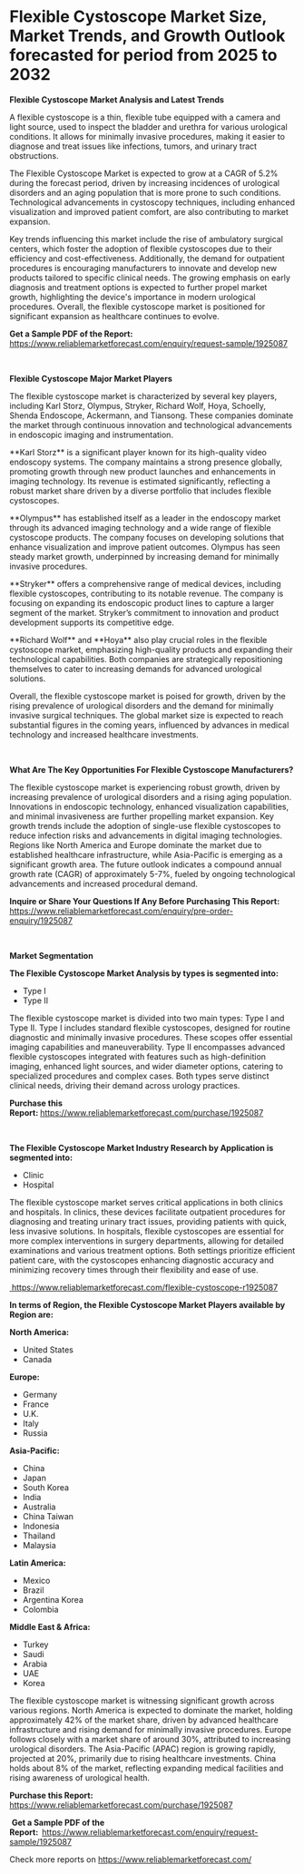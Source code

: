 <p><h1>Flexible Cystoscope Market Size, Market Trends, and Growth Outlook forecasted for period from 2025 to 2032</h1></p><p><strong>Flexible Cystoscope Market Analysis and Latest Trends</strong></p>
<p><p>A flexible cystoscope is a thin, flexible tube equipped with a camera and light source, used to inspect the bladder and urethra for various urological conditions. It allows for minimally invasive procedures, making it easier to diagnose and treat issues like infections, tumors, and urinary tract obstructions. </p><p>The Flexible Cystoscope Market is expected to grow at a CAGR of 5.2% during the forecast period, driven by increasing incidences of urological disorders and an aging population that is more prone to such conditions. Technological advancements in cystoscopy techniques, including enhanced visualization and improved patient comfort, are also contributing to market expansion. </p><p>Key trends influencing this market include the rise of ambulatory surgical centers, which foster the adoption of flexible cystoscopes due to their efficiency and cost-effectiveness. Additionally, the demand for outpatient procedures is encouraging manufacturers to innovate and develop new products tailored to specific clinical needs. The growing emphasis on early diagnosis and treatment options is expected to further propel market growth, highlighting the device's importance in modern urological procedures. Overall, the flexible cystoscope market is positioned for significant expansion as healthcare continues to evolve.</p></p>
<p><strong>Get a Sample PDF of the Report:&nbsp;</strong> <a href="https://www.reliablemarketforecast.com/enquiry/request-sample/1925087?utm_campaign=1834&utm_medium=2&utm_source=Github&utm_content=ia&utm_term=14012025&utm_id=flexible-cystoscope">https://www.reliablemarketforecast.com/enquiry/request-sample/1925087</a></p>
<p>&nbsp;</p>
<p><strong>Flexible Cystoscope Major Market Players</strong></p>
<p><p>The flexible cystoscope market is characterized by several key players, including Karl Storz, Olympus, Stryker, Richard Wolf, Hoya, Schoelly, Shenda Endoscope, Ackermann, and Tiansong. These companies dominate the market through continuous innovation and technological advancements in endoscopic imaging and instrumentation.</p><p>**Karl Storz** is a significant player known for its high-quality video endoscopy systems. The company maintains a strong presence globally, promoting growth through new product launches and enhancements in imaging technology. Its revenue is estimated significantly, reflecting a robust market share driven by a diverse portfolio that includes flexible cystoscopes.</p><p>**Olympus** has established itself as a leader in the endoscopy market through its advanced imaging technology and a wide range of flexible cystoscope products. The company focuses on developing solutions that enhance visualization and improve patient outcomes. Olympus has seen steady market growth, underpinned by increasing demand for minimally invasive procedures.</p><p>**Stryker** offers a comprehensive range of medical devices, including flexible cystoscopes, contributing to its notable revenue. The company is focusing on expanding its endoscopic product lines to capture a larger segment of the market. Stryker’s commitment to innovation and product development supports its competitive edge.</p><p>**Richard Wolf** and **Hoya** also play crucial roles in the flexible cystoscope market, emphasizing high-quality products and expanding their technological capabilities. Both companies are strategically repositioning themselves to cater to increasing demands for advanced urological solutions.</p><p>Overall, the flexible cystoscope market is poised for growth, driven by the rising prevalence of urological disorders and the demand for minimally invasive surgical techniques. The global market size is expected to reach substantial figures in the coming years, influenced by advances in medical technology and increased healthcare investments.</p></p>
<p>&nbsp;</p>
<p><strong>What Are The Key Opportunities For Flexible Cystoscope Manufacturers?</strong></p>
<p><p>The flexible cystoscope market is experiencing robust growth, driven by increasing prevalence of urological disorders and a rising aging population. Innovations in endoscopic technology, enhanced visualization capabilities, and minimal invasiveness are further propelling market expansion. Key growth trends include the adoption of single-use flexible cystoscopes to reduce infection risks and advancements in digital imaging technologies. Regions like North America and Europe dominate the market due to established healthcare infrastructure, while Asia-Pacific is emerging as a significant growth area. The future outlook indicates a compound annual growth rate (CAGR) of approximately 5-7%, fueled by ongoing technological advancements and increased procedural demand.</p></p>
<p><strong>Inquire or Share Your Questions If Any Before Purchasing This Report:</strong> <a href="https://www.reliablemarketforecast.com/enquiry/pre-order-enquiry/1925087?utm_campaign=1834&utm_medium=2&utm_source=Github&utm_content=ia&utm_term=14012025&utm_id=flexible-cystoscope">https://www.reliablemarketforecast.com/enquiry/pre-order-enquiry/1925087</a></p>
<p>&nbsp;</p>
<p><strong>Market Segmentation</strong></p>
<p><strong>The Flexible Cystoscope Market Analysis by types is segmented into:</strong></p>
<p><ul><li>Type I</li><li>Type II</li></ul></p>
<p><p>The flexible cystoscope market is divided into two main types: Type I and Type II. Type I includes standard flexible cystoscopes, designed for routine diagnostic and minimally invasive procedures. These scopes offer essential imaging capabilities and maneuverability. Type II encompasses advanced flexible cystoscopes integrated with features such as high-definition imaging, enhanced light sources, and wider diameter options, catering to specialized procedures and complex cases. Both types serve distinct clinical needs, driving their demand across urology practices.</p></p>
<p><strong>Purchase this Report:&nbsp;</strong><a href="https://www.reliablemarketforecast.com/purchase/1925087?utm_campaign=1834&utm_medium=2&utm_source=Github&utm_content=ia&utm_term=14012025&utm_id=flexible-cystoscope">https://www.reliablemarketforecast.com/purchase/1925087</a></p>
<p>&nbsp;</p>
<p><strong>The Flexible Cystoscope Market Industry Research by Application is segmented into:</strong></p>
<p><ul><li>Clinic</li><li>Hospital</li></ul></p>
<p><p>The flexible cystoscope market serves critical applications in both clinics and hospitals. In clinics, these devices facilitate outpatient procedures for diagnosing and treating urinary tract issues, providing patients with quick, less invasive solutions. In hospitals, flexible cystoscopes are essential for more complex interventions in surgery departments, allowing for detailed examinations and various treatment options. Both settings prioritize efficient patient care, with the cystoscopes enhancing diagnostic accuracy and minimizing recovery times through their flexibility and ease of use.</p></p>
<p><a href="https://www.reliablemarketforecast.com/flexible-cystoscope-r1925087?utm_campaign=1834&utm_medium=2&utm_source=Github&utm_content=ia&utm_term=14012025&utm_id=flexible-cystoscope">&nbsp;https://www.reliablemarketforecast.com/flexible-cystoscope-r1925087</a></p>
<p><strong>In terms of Region, the Flexible Cystoscope Market Players available by Region are:</strong></p>
<p>
    <p> <strong> North America: </strong>
        <ul>
            <li>United States</li>
            <li>Canada</li>
        </ul>
        </p> 
    <p> <strong> Europe: </strong>
        <ul>
            <li>Germany</li>
            <li>France</li>
            <li>U.K.</li>
            <li>Italy</li>
            <li>Russia</li>
        </ul>
        </p> 
    <p> <strong> Asia-Pacific: </strong>
        <ul>
            <li>China</li>
            <li>Japan</li>
            <li>South Korea</li>
            <li>India</li>
            <li>Australia</li>
            <li>China Taiwan</li>
            <li>Indonesia</li>
            <li>Thailand</li>
            <li>Malaysia</li>
        </ul>
        </p> 
    <p> <strong> Latin America: </strong>
        <ul>
            <li>Mexico</li>
            <li>Brazil</li>
            <li>Argentina Korea</li>
            <li>Colombia</li>
        </ul>
        </p> 
    <p> <strong> Middle East & Africa: </strong>
        <ul>
            <li>Turkey</li>
            <li>Saudi</li>
            <li>Arabia</li>
            <li>UAE</li>
            <li>Korea</li>
        </ul>
    </p>
    </p>
<p><p>The flexible cystoscope market is witnessing significant growth across various regions. North America is expected to dominate the market, holding approximately 42% of the market share, driven by advanced healthcare infrastructure and rising demand for minimally invasive procedures. Europe follows closely with a market share of around 30%, attributed to increasing urological disorders. The Asia-Pacific (APAC) region is growing rapidly, projected at 20%, primarily due to rising healthcare investments. China holds about 8% of the market, reflecting expanding medical facilities and rising awareness of urological health.</p></p>
<p><strong>Purchase this Report: </strong><a href="https://www.reliablemarketforecast.com/purchase/1925087?utm_campaign=1834&utm_medium=2&utm_source=Github&utm_content=ia&utm_term=14012025&utm_id=flexible-cystoscope">https://www.reliablemarketforecast.com/purchase/1925087</a></p>
<p>&nbsp;<strong>Get a Sample PDF of the Report:&nbsp;&nbsp;</strong><a href="https://www.reliablemarketforecast.com/enquiry/request-sample/1925087?utm_campaign=1834&utm_medium=2&utm_source=Github&utm_content=ia&utm_term=14012025&utm_id=flexible-cystoscope">https://www.reliablemarketforecast.com/enquiry/request-sample/1925087</a></p>
<p><strong></strong></p>
<p>Check more reports on <a href="https://www.reliablemarketforecast.com/?utm_campaign=1834&utm_medium=2&utm_source=Github&utm_content=ia&utm_term=14012025&utm_id=flexible-cystoscope">https://www.reliablemarketforecast.com/</a></p>
